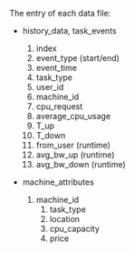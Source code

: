 The entry of each data file:

* history_data, task_events
    1. index
    1. event_type (start/end)
    1. event_time
    1. task_type
    1. user_id
    1. machine_id
    1. cpu_request
    1. average_cpu_usage
    1. T_up
    1. T_down
    1. from_user (runtime)
    1. avg_bw_up (runtime)
    1. avg_bw_down (runtime)

* machine_attributes
    1. machine_id
        1. task_type
        1. location
        1. cpu_capacity
        1. price